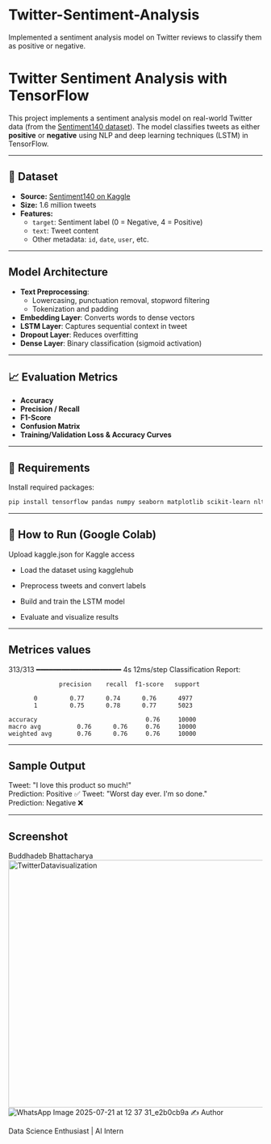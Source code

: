 # Twitter-Sentiment-Analysis
Implemented a sentiment analysis model on Twitter reviews to classify them as positive or negative.


# Twitter Sentiment Analysis with TensorFlow

This project implements a sentiment analysis model on real-world Twitter data (from the [Sentiment140 dataset](https://www.kaggle.com/datasets/kazanova/sentiment140)). The model classifies tweets as either **positive** or **negative** using NLP and deep learning techniques (LSTM) in TensorFlow.

---

## 📂 Dataset

- **Source:** [Sentiment140 on Kaggle](https://www.kaggle.com/datasets/kazanova/sentiment140)
- **Size:** 1.6 million tweets
- **Features:**
  - `target`: Sentiment label (0 = Negative, 4 = Positive)
  - `text`: Tweet content
  - Other metadata: `id`, `date`, `user`, etc.

---

##  Model Architecture

- **Text Preprocessing**:
  - Lowercasing, punctuation removal, stopword filtering
  - Tokenization and padding
- **Embedding Layer**: Converts words to dense vectors
- **LSTM Layer**: Captures sequential context in tweet
- **Dropout Layer**: Reduces overfitting
- **Dense Layer**: Binary classification (sigmoid activation)

---

## 📈 Evaluation Metrics

- **Accuracy**
- **Precision / Recall**
- **F1-Score**
- **Confusion Matrix**
- **Training/Validation Loss & Accuracy Curves**

---

## 🧪 Requirements

Install required packages:

```bash
pip install tensorflow pandas numpy seaborn matplotlib scikit-learn nltk kaggle
```
---

## 🚀 How to Run (Google Colab)
Upload kaggle.json for Kaggle access

- Load the dataset using kagglehub

- Preprocess tweets and convert labels

- Build and train the LSTM model

- Evaluate and visualize results
---
## Metrices values 
313/313 ━━━━━━━━━━━━━━━━━━━━ 4s 12ms/step
Classification Report:

                  precision    recall  f1-score   support

           0         0.77      0.74      0.76      4977
           1         0.75      0.78      0.77      5023

    accuracy                              0.76     10000
    macro avg          0.76      0.76     0.76     10000
    weighted avg       0.76      0.76     0.76     10000

---
## Sample Output
Tweet: "I love this product so much!"  
Prediction: Positive ✅
Tweet: "Worst day ever. I'm so done."  
Prediction: Negative ❌

---
## Screenshot

Buddhadeb Bhattacharya<img width="1189" height="490" alt="TwitterDatavisualization" src="https://github.com/user-attachments/assets/8befe5c4-e942-41c2-9677-981031c7c3d2" />
![WhatsApp Image 2025-07-21 at 12 37 31_e2b0cb9a](https://github.com/user-attachments/assets/6d5bcac4-3673-4a51-ba42-35fbc0f9d940)
✍️ Author

Data Science Enthusiast | AI Intern


